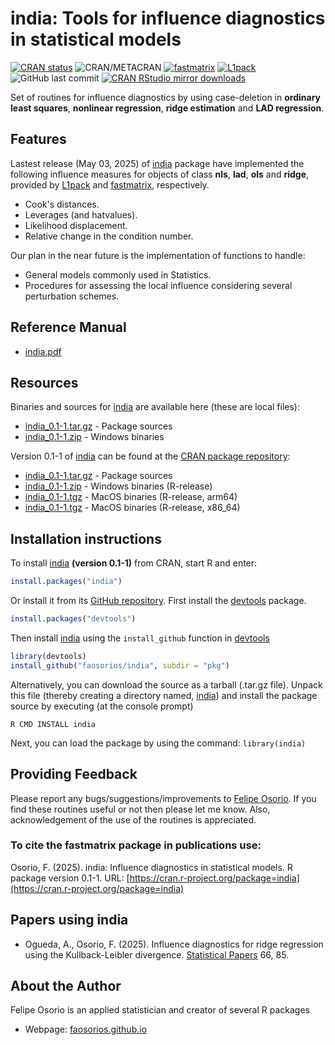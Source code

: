 # india: Tools for influence diagnostics in statistical models

[![CRAN status](http://www.r-pkg.org/badges/version/india)](https://cran.r-project.org/package=india)
![CRAN/METACRAN](https://img.shields.io/cran/l/fastmatrix?color=informational)
[![fastmatrix](https://img.shields.io/badge/Depends-fastmatrix-orange)](https://cran.r-project.org/package=fastmatrix)
[![L1pack](https://img.shields.io/badge/Depends-L1pack-orange)](https://cran.r-project.org/package=L1pack)
![GitHub last commit](https://img.shields.io/github/last-commit/faosorios/india)
[![CRAN RStudio mirror downloads](http://cranlogs.r-pkg.org/badges/india)](https://cran.r-project.org/package=india)

Set of routines for influence diagnostics by using case-deletion in **ordinary least squares**, **nonlinear regression**, **ridge estimation** and **LAD regression**.

## Features

Lastest release (May 03, 2025) of [india](https://github.com/faosorios/india) package have implemented the following influence measures for objects of class **nls**, **lad**, **ols** and **ridge**, provided by [L1pack](https://cran.r-project.org/package=L1pack) and [fastmatrix](https://faosorios.github.io/fastmatrix/), respectively.
* Cook's distances.
* Leverages (and hatvalues).
* Likelihood displacement.
* Relative change in the condition number.

Our plan in the near future is the implementation of functions to handle:
* General models commonly used in Statistics.
* Procedures for assessing the local influence considering several perturbation schemes.

## Reference Manual

* [india.pdf](https://cran.r-project.org/web/packages/india/india.pdf)

## Resources

Binaries and sources for [india](https://github.com/faosorios/india) are available here (these are local files):

* [india_0.1-1.tar.gz](https://github.com/faosorios/india/blob/main/src/india_0.1-1.tar.gz) - Package sources
* [india_0.1-1.zip](https://github.com/faosorios/india/blob/main/binaries/india_0.1-1.zip) - Windows binaries

Version 0.1-1 of [india](https://github.com/faosorios/india) can be found at the [CRAN package repository](https://cran.r-project.org/package=india):

* [india_0.1-1.tar.gz](https://cran.r-project.org/src/contrib/india_0.1-1.tar.gz) - Package sources
* [india_0.1-1.zip](https://cran.r-project.org/bin/windows/contrib/4.5/india_0.1-1.zip) - Windows binaries (R-release)
* [india_0.1-1.tgz](https://cran.r-project.org/bin/macosx/big-sur-arm64/contrib/4.5/india_0.1-1.tgz) - MacOS binaries (R-release, arm64)
* [india_0.1-1.tgz](https://cran.r-project.org/bin/macosx/big-sur-x86_64/contrib/4.5/india_0.1-1.tgz) - MacOS binaries (R-release, x86_64)

## Installation instructions

To install [india](https://github.com/faosorios/india) **(version 0.1-1)** from CRAN, start R and enter:
```r
install.packages("india")
```

Or install it from its [GitHub repository](https://github.com/faosorios/india). First install the [devtools](https://devtools.r-lib.org/) package.
```r
install.packages("devtools")
```

Then install [india](https://github.com/faosorios/india) using the `install_github` function in [devtools](https://devtools.r-lib.org/)
```r
library(devtools)
install_github("faosorios/india", subdir = "pkg")
```

Alternatively, you can download the source as a tarball (.tar.gz file). Unpack this file (thereby creating a directory named, [india](https://github.com/faosorios/india)) and install the package source by executing (at the console prompt)
```
R CMD INSTALL india
```

Next, you can load the package by using the command: `library(india)`

## Providing Feedback

Please report any bugs/suggestions/improvements to [Felipe Osorio](https://faosorios.github.io/). If you find these routines useful or not then please let me know. Also, acknowledgement of the use of the routines is appreciated.

### To cite the fastmatrix package in publications use:

Osorio, F. (2025). india: Influence diagnostics in statistical models. 
R package version 0.1-1. URL: [https://cran.r-project.org/package=india](https://cran.r-project.org/package=india)

## Papers using india
- Ogueda, A., Osorio, F. (2025). Influence diagnostics for ridge regression using the Kullback-Leibler divergence. [Statistical Papers](https://doi.org/10.1007/s00362-025-01701-1) 66, 85.

## About the Author

Felipe Osorio is an applied statistician and creator of several R packages
* Webpage: [faosorios.github.io](https://faosorios.github.io/)
